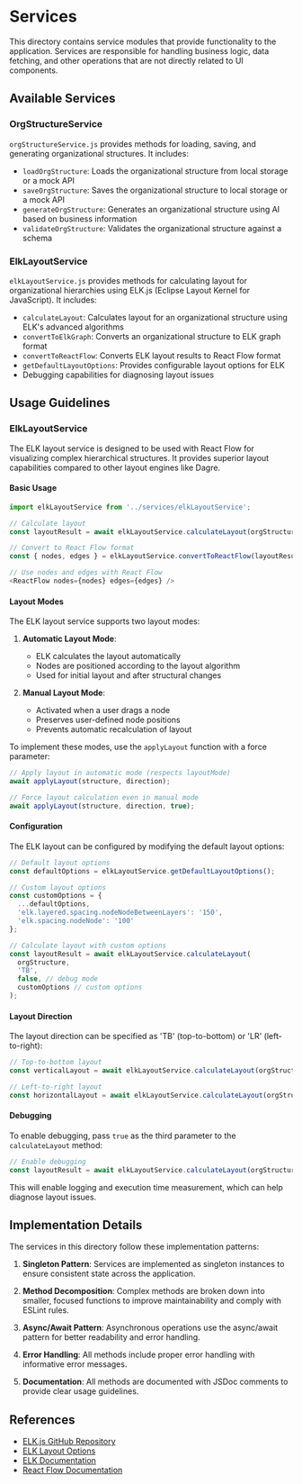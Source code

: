 # Services

This directory contains service modules that provide functionality to the application. Services are responsible for handling business logic, data fetching, and other operations that are not directly related to UI components.

## Available Services

### OrgStructureService

`orgStructureService.js` provides methods for loading, saving, and generating organizational structures. It includes:

- `loadOrgStructure`: Loads the organizational structure from local storage or a mock API
- `saveOrgStructure`: Saves the organizational structure to local storage or a mock API
- `generateOrgStructure`: Generates an organizational structure using AI based on business information
- `validateOrgStructure`: Validates the organizational structure against a schema

### ElkLayoutService

`elkLayoutService.js` provides methods for calculating layout for organizational hierarchies using ELK.js (Eclipse Layout Kernel for JavaScript). It includes:

- `calculateLayout`: Calculates layout for an organizational structure using ELK's advanced algorithms
- `convertToElkGraph`: Converts an organizational structure to ELK graph format
- `convertToReactFlow`: Converts ELK layout results to React Flow format
- `getDefaultLayoutOptions`: Provides configurable layout options for ELK
- Debugging capabilities for diagnosing layout issues

## Usage Guidelines

### ElkLayoutService

The ELK layout service is designed to be used with React Flow for visualizing complex hierarchical structures. It provides superior layout capabilities compared to other layout engines like Dagre.

#### Basic Usage

```javascript
import elkLayoutService from '../services/elkLayoutService';

// Calculate layout
const layoutResult = await elkLayoutService.calculateLayout(orgStructure, 'TB');

// Convert to React Flow format
const { nodes, edges } = elkLayoutService.convertToReactFlow(layoutResult);

// Use nodes and edges with React Flow
<ReactFlow nodes={nodes} edges={edges} />
```

#### Layout Modes

The ELK layout service supports two layout modes:

1. **Automatic Layout Mode**:
   - ELK calculates the layout automatically
   - Nodes are positioned according to the layout algorithm
   - Used for initial layout and after structural changes

2. **Manual Layout Mode**:
   - Activated when a user drags a node
   - Preserves user-defined node positions
   - Prevents automatic recalculation of layout

To implement these modes, use the `applyLayout` function with a force parameter:

```javascript
// Apply layout in automatic mode (respects layoutMode)
await applyLayout(structure, direction);

// Force layout calculation even in manual mode
await applyLayout(structure, direction, true);
```

#### Configuration

The ELK layout can be configured by modifying the default layout options:

```javascript
// Default layout options
const defaultOptions = elkLayoutService.getDefaultLayoutOptions();

// Custom layout options
const customOptions = {
  ...defaultOptions,
  'elk.layered.spacing.nodeNodeBetweenLayers': '150',
  'elk.spacing.nodeNode': '100'
};

// Calculate layout with custom options
const layoutResult = await elkLayoutService.calculateLayout(
  orgStructure, 
  'TB', 
  false, // debug mode
  customOptions // custom options
);
```

#### Layout Direction

The layout direction can be specified as 'TB' (top-to-bottom) or 'LR' (left-to-right):

```javascript
// Top-to-bottom layout
const verticalLayout = await elkLayoutService.calculateLayout(orgStructure, 'TB');

// Left-to-right layout
const horizontalLayout = await elkLayoutService.calculateLayout(orgStructure, 'LR');
```

#### Debugging

To enable debugging, pass `true` as the third parameter to the `calculateLayout` method:

```javascript
// Enable debugging
const layoutResult = await elkLayoutService.calculateLayout(orgStructure, 'TB', true);
```

This will enable logging and execution time measurement, which can help diagnose layout issues.

## Implementation Details

The services in this directory follow these implementation patterns:

1. **Singleton Pattern**: Services are implemented as singleton instances to ensure consistent state across the application.

2. **Method Decomposition**: Complex methods are broken down into smaller, focused functions to improve maintainability and comply with ESLint rules.

3. **Async/Await Pattern**: Asynchronous operations use the async/await pattern for better readability and error handling.

4. **Error Handling**: All methods include proper error handling with informative error messages.

5. **Documentation**: All methods are documented with JSDoc comments to provide clear usage guidelines.

## References

- [ELK.js GitHub Repository](https://github.com/kieler/elkjs)
- [ELK Layout Options](https://www.eclipse.dev/elk/reference.html)
- [ELK Documentation](https://www.eclipse.dev/elk/documentation.html)
- [React Flow Documentation](https://reactflow.dev/docs/) 